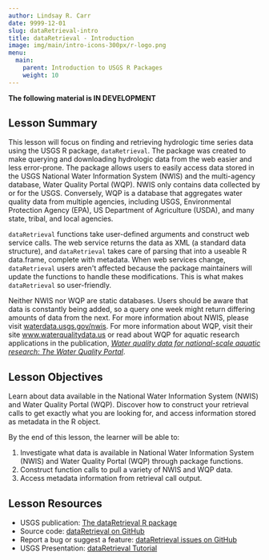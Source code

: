 ```yaml
---
author: Lindsay R. Carr
date: 9999-12-01
slug: dataRetrieval-intro
title: dataRetrieval - Introduction
image: img/main/intro-icons-300px/r-logo.png
menu:
  main:
    parent: Introduction to USGS R Packages
    weight: 10
---
```


**The following material is IN DEVELOPMENT**

Lesson Summary
--------------

This lesson will focus on finding and retrieving hydrologic time series data using the USGS R package, `dataRetrieval`. The package was created to make querying and downloading hydrologic data from the web easier and less error-prone. The package allows users to easily access data stored in the USGS National Water Information System (NWIS) and the multi-agency database, Water Quality Portal (WQP). NWIS only contains data collected by or for the USGS. Conversely, WQP is a database that aggregates water quality data from multiple agencies, including USGS, Environmental Protection Agency (EPA), US Department of Agriculture (USDA), and many state, tribal, and local agencies.

`dataRetrieval` functions take user-defined arguments and construct web service calls. The web service returns the data as XML (a standard data structure), and `dataRetrieval` takes care of parsing that into a useable R data.frame, complete with metadata. When web services change, `dataRetrieval` users aren't affected because the package maintainers will update the functions to handle these modifications. This is what makes `dataRetrieval` so user-friendly.

Neither NWIS nor WQP are static databases. Users should be aware that data is constantly being added, so a query one week might return differing amounts of data from the next. For more information about NWIS, please visit [waterdata.usgs.gov/nwis](waterdata.usgs.gov/nwis). For more information about WQP, visit their site www.waterqualitydata.us or read about WQP for aquatic research applications in the publication, *[Water quality data for national-scale aquatic research: The Water Quality Portal](http://onlinelibrary.wiley.com/doi/10.1002/2016WR019993/abstract)*.

Lesson Objectives
-----------------

Learn about data available in the National Water Information System (NWIS) and Water Quality Portal (WQP). Discover how to construct your retrieval calls to get exactly what you are looking for, and access information stored as metadata in the R object.

By the end of this lesson, the learner will be able to:

1.  Investigate what data is available in National Water Information System (NWIS) and Water Quality Portal (WQP) through package functions.
2.  Construct function calls to pull a variety of NWIS and WQP data.
3.  Access metadata information from retrieval call output.

Lesson Resources
----------------

-   USGS publication: [The dataRetrieval R package](https://pubs.usgs.gov/tm/04/a10/pdf/tm4A10_appendix_1.pdf)
-   Source code: [dataRetrieval on GitHub](https://github.com/USGS-R/dataRetrieval)
-   Report a bug or suggest a feature: [dataRetrieval issues on GitHub](https://github.com/USGS-R/dataRetrieval/issues)
-   USGS Presentation: [dataRetrieval Tutorial](https://owi.usgs.gov/R/dataRetrieval.html#1)
